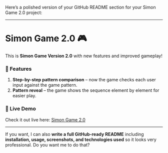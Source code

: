 Here’s a polished version of your GitHub README section for your Simon Game 2.0 project:

---

# Simon Game 2.0 🎮

This is **Simon Game Version 2.0** with new features and improved gameplay!

### 🔹 Features

1. **Step-by-step pattern comparison** – now the game checks each user input against the game pattern.
2. **Pattern reveal** – the game shows the sequence element by element for easier play.

### 🔹 Live Demo

Check it out live here: [Simon Game 2.0](https://tenzinchoten.github.io/Simon-Game-2.0/)

---

If you want, I can also **write a full GitHub-ready README** including **installation, usage, screenshots, and technologies used** so it looks very professional. Do you want me to do that?
